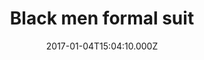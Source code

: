 ---
title: Black men formal suit
date: 2017-01-04T15:04:10.000Z
price: 90
sales_price: 
categories: ["Accessories"]
image: ["/img/uploads/2017/12/gez-xavier-mansfield.jpg"]
---